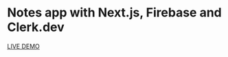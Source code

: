 # Notes app with Next.js, Firebase and Clerk.dev

[LIVE DEMO](https://notes-next-clerk.vercel.app/)
